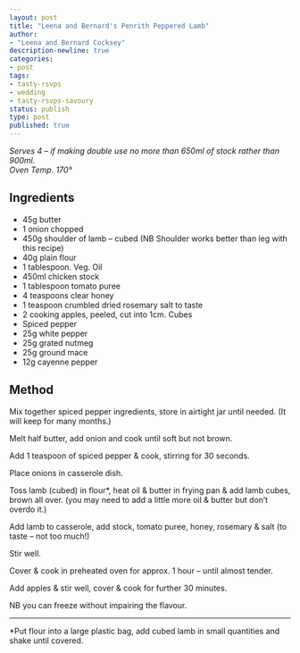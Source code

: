 ```yaml
---
layout: post
title: "Leena and Bernard's Penrith Peppered Lamb"
author:
- "Leena and Bernard Cocksey"
description-newline: true
categories:
- post
tags:
- tasty-rsvps
- wedding
- tasty-rsvps-savoury
status: publish
type: post
published: true
---
```


_Serves 4 &ndash; if making double use no more than 650ml of stock rather than 900ml._<br />
_Oven Temp. 170°_

## Ingredients

* 45g butter
* 1 onion chopped
* 450g shoulder of lamb &ndash; cubed (NB Shoulder works better than leg with this recipe)
* 40g plain flour
* 1 tablespoon. Veg. Oil
* 450ml chicken stock
* 1 tablespoon tomato puree
* 4 teaspoons clear honey
* 1 teaspoon crumbled dried rosemary salt to taste
* 2 cooking apples, peeled, cut into 1cm. Cubes
* Spiced pepper
* 25g white pepper
* 25g grated nutmeg
* 25g ground mace
* 12g cayenne pepper

## Method

Mix together spiced pepper ingredients, store in airtight jar until needed. (It will keep for many months.)

Melt half butter, add onion and cook until soft but not brown.

Add 1 teaspoon of spiced pepper & cook, stirring for 30 seconds.

Place onions in casserole dish.

Toss lamb (cubed) in flour*, heat oil & butter in frying pan & add lamb cubes, brown all over. (you may need to add a little more oil & butter but don’t overdo it.)

Add lamb to casserole, add stock, tomato puree, honey, rosemary & salt (to taste &ndash; not too much!)

Stir well.

Cover & cook in preheated oven for approx. 1 hour &ndash; until almost tender.

Add apples & stir well, cover & cook for further 30 minutes.

NB you can freeze without impairing the flavour.

***

*Put flour into a large plastic bag, add cubed lamb in small quantities and shake until covered.
